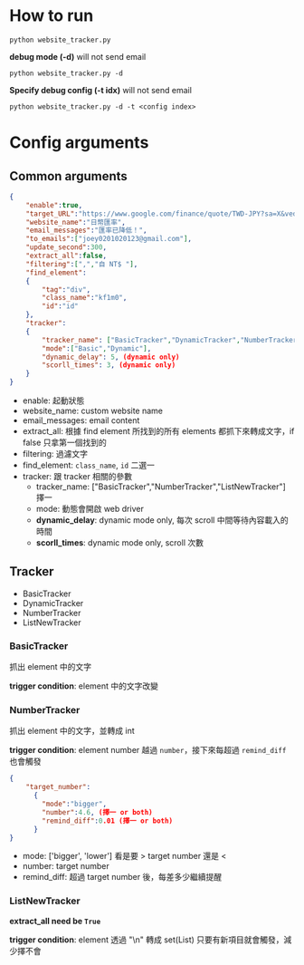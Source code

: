 # How to run
```shell
python website_tracker.py
```
**debug mode (-d)** will not send email
```shell
python website_tracker.py -d
```
**Specify debug config (-t idx)** will not send email
```shell
python website_tracker.py -d -t <config index>
```

# Config arguments
## Common arguments
```json
{
    "enable":true,
    "target_URL":"https://www.google.com/finance/quote/TWD-JPY?sa=X&ved=2ahUKEwiI__fnooOAAxV0hMYKHYPhBNQQmY0JegQIDRAc",
    "website_name":"日幣匯率",
    "email_messages":"匯率已降低！",
    "to_emails":["joey0201020123@gmail.com"],
    "update_second":300,
    "extract_all":false,
    "filtering":[",","自 NT$ "],
    "find_element":
    {
        "tag":"div",
        "class_name":"kf1m0",
        "id":"id"
    },
    "tracker":
    {
        "tracker_name": ["BasicTracker","DynamicTracker","NumberTracker","NewTracker"],
        "mode":["Basic","Dynamic"],
        "dynamic_delay": 5, (dynamic only)
        "scorll_times": 3, (dynamic only)
    }
}
```
- enable: 起動狀態
- website_name: custom website name
- email_messages: email content
- extract_all: 根據 find element 所找到的所有 elements 都抓下來轉成文字，if false 只拿第一個找到的
- filtering: 過濾文字
- find_element: `class_name`, `id` 二選一
- tracker: 跟 tracker 相關的參數
  - tracker_name: ["BasicTracker","NumberTracker","ListNewTracker"] 擇一
  - mode: 動態會開啟 web driver
  - **dynamic_delay**: dynamic mode only, 每次 scroll 中間等待內容載入的時間
  - **scorll_times**: dynamic mode only, scroll 次數

## Tracker
- BasicTracker
- DynamicTracker
- NumberTracker
- ListNewTracker
  
### BasicTracker
抓出 element 中的文字

**trigger condition**: element 中的文字改變

### NumberTracker
抓出 element 中的文字，並轉成 int

**trigger condition**: element number 越過 `number`，接下來每超過 `remind_diff` 也會觸發
```json
{
    "target_number":
      {
        "mode":"bigger",
        "number":4.6, (擇一 or both)
        "remind_diff":0.01 (擇一 or both)
      }
}
```
- mode: ['bigger', 'lower'] 看是要 > target number 還是 <
- number: target number
- remind_diff: 超過 target number 後，每差多少繼續提醒

### ListNewTracker
**extract_all need be `True`**

**trigger condition**: element 透過 "\n" 轉成 set(List<str>) 只要有新項目就會觸發，減少擇不會



